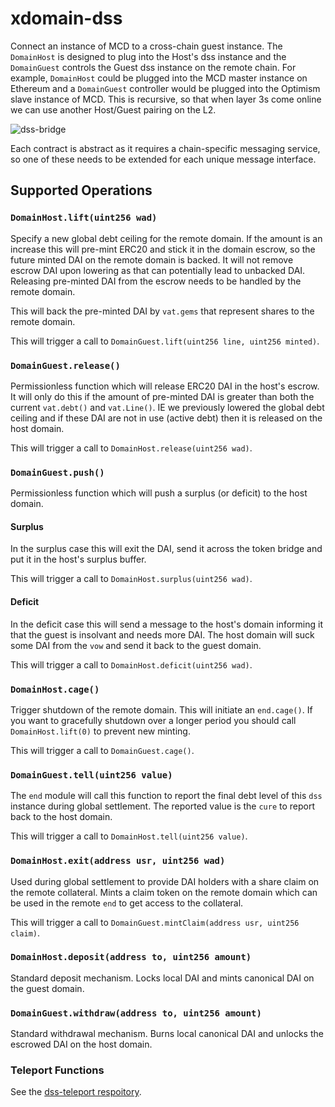 # xdomain-dss

Connect an instance of MCD to a cross-chain guest instance. The `DomainHost` is designed to plug into the Host's dss instance and the `DomainGuest` controls the Guest dss instance on the remote chain. For example, `DomainHost` could be plugged into the MCD master instance on Ethereum and a `DomainGuest` controller would be plugged into the Optimism slave instance of MCD. This is recursive, so that when layer 3s come online we can use another Host/Guest pairing on the L2.

![dss-bridge](https://imgur.com/uEruNWB.png)

Each contract is abstract as it requires a chain-specific messaging service, so one of these needs to be extended for each unique message interface.

## Supported Operations

### `DomainHost.lift(uint256 wad)`

Specify a new global debt ceiling for the remote domain. If the amount is an increase this will pre-mint ERC20 and stick it in the domain escrow, so the future minted DAI on the remote domain is backed. It will not remove escrow DAI upon lowering as that can potentially lead to unbacked DAI. Releasing pre-minted DAI from the escrow needs to be handled by the remote domain.

This will back the pre-minted DAI by `vat.gems` that represent shares to the remote domain.

This will trigger a call to `DomainGuest.lift(uint256 line, uint256 minted)`.

### `DomainGuest.release()`

Permissionless function which will release ERC20 DAI in the host's escrow. It will only do this if the amount of pre-minted DAI is greater than both the current `vat.debt()` and `vat.Line()`. IE we previously lowered the global debt ceiling and if these DAI are not in use (active debt) then it is released on the host domain.

This will trigger a call to `DomainHost.release(uint256 wad)`.

### `DomainGuest.push()`

Permissionless function which will push a surplus (or deficit) to the host domain.

#### Surplus

In the surplus case this will exit the DAI, send it across the token bridge and put it in the host's surplus buffer.

This will trigger a call to `DomainHost.surplus(uint256 wad)`.

#### Deficit

In the deficit case this will send a message to the host's domain informing it that the guest is insolvant and needs more DAI. The host domain will suck some DAI from the `vow` and send it back to the guest domain.

This will trigger a call to `DomainHost.deficit(uint256 wad)`.

### `DomainHost.cage()`

Trigger shutdown of the remote domain. This will initiate an `end.cage()`. If you want to gracefully shutdown over a longer period you should call `DomainHost.lift(0)` to prevent new minting.

This will trigger a call to `DomainGuest.cage()`.

### `DomainGuest.tell(uint256 value)`

The `end` module will call this function to report the final debt level of this `dss` instance during global settlement. The reported value is the `cure` to report back to the host domain.

This will trigger a call to `DomainHost.tell(uint256 value)`.

### `DomainHost.exit(address usr, uint256 wad)`

Used during global settlement to provide DAI holders with a share claim on the remote collateral. Mints a claim token on the remote domain which can be used in the remote `end` to get access to the collateral.

This will trigger a call to `DomainGuest.mintClaim(address usr, uint256 claim)`.

### `DomainHost.deposit(address to, uint256 amount)`

Standard deposit mechanism. Locks local DAI and mints canonical DAI on the guest domain.

### `DomainGuest.withdraw(address to, uint256 amount)`

Standard withdrawal mechanism. Burns local canonical DAI and unlocks the escrowed DAI on the host domain.

### Teleport Functions

See the [dss-teleport respoitory](https://github.com/makerdao/dss-teleport).
